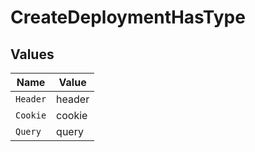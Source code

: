# CreateDeploymentHasType


## Values

| Name     | Value    |
| -------- | -------- |
| `Header` | header   |
| `Cookie` | cookie   |
| `Query`  | query    |